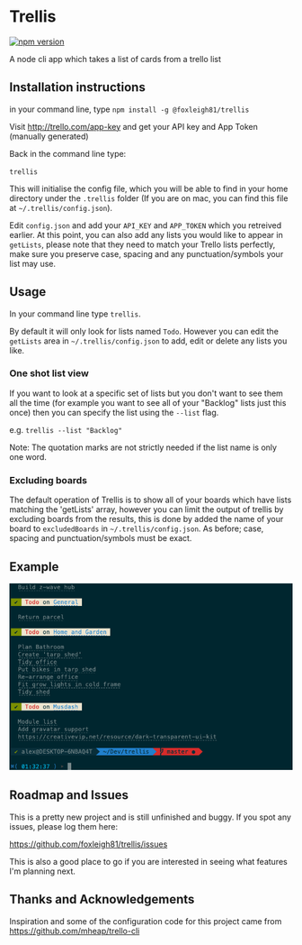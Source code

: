 # Trellis

[![npm version](http://img.shields.io/npm/v/@foxleigh81/trellis.svg?style=flat)](https://npmjs.org/package/@foxleigh81/trellis "View this project on npm")

A node cli app which takes a list of cards from a trello list

## Installation instructions

in your command line, type `npm install -g @foxleigh81/trellis`

Visit http://trello.com/app-key and get your API key and App Token (manually generated)

Back in the command line type:

`trellis`

This will initialise the config file, which you will be able to find in your home directory under the `.trellis` folder (If you are on mac, you can find this file at `~/.trellis/config.json`).

Edit `config.json` and add your `API_KEY` and `APP_TOKEN` which you retreived earlier. At this point, you can also add any lists you would like to appear in `getLists`, please note that they need to match your Trello lists perfectly, make sure you preserve case, spacing and any punctuation/symbols your list may use.

## Usage

In your command line type `trellis`.

By default it will only look for lists named `Todo`. However you can edit the `getLists` area in `~/.trellis/config.json` to add, edit or delete any lists you like.

### One shot list view

If you want to look at a specific set of lists but you don't want to see them all the time (for example you want to see all of your "Backlog" lists just this once) then you can specify the list using the `--list` flag.

e.g. `trellis --list "Backlog"`

Note: The quotation marks are not strictly needed if the list name is only one word.

### Excluding boards

The default operation of Trellis is to show all of your boards which have lists matching the 'getLists' array, however you can limit the output of trellis by excluding boards from the results, this is done by added the name of your board to `excludedBoards` in `~/.trellis/config.json`. As before; case, spacing and punctuation/symbols must be exact.

## Example

![Screenshot](example.png)

## Roadmap and Issues

This is a pretty new project and is still unfinished and buggy. If you spot any issues, please log them here:

https://github.com/foxleigh81/trellis/issues

This is also a good place to go if you are interested in seeing what features I'm planning next.

## Thanks and Acknowledgements

Inspiration and some of the configuration code for this project came from https://github.com/mheap/trello-cli
